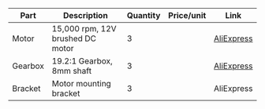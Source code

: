 | Part | Description | Quantity | Price/unit | Link |
| - | - | - | - | - |
| Motor | 15,000 rpm, 12V brushed DC motor | 3 |  | [AliExpress](https://www.aliexpress.com/item/32954455244.html?spm=a2g0o.order_list.order_list_main.20.1d711802th9Ssq) |
| Gearbox | 19.2:1 Gearbox, 8mm shaft | 3 |  | [AliExpress](https://www.aliexpress.com/item/1005003541761017.html?spm=a2g0o.detail.1000060.1.260548cbCXANjJ&gps-id=pcDetailBottomMoreThisSeller&scm=1007.13339.291025.0&scm_id=1007.13339.291025.0&scm-url=1007.13339.291025.0&pvid=0d0957fe-c93b-4b9c-8259-159b7b653e6b&_t=gps-id:pcDetailBottomMoreThisSeller,scm-url:1007.13339.291025.0,pvid:0d0957fe-c93b-4b9c-8259-159b7b653e6b,tpp_buckets:668%232846%238114%231999&pdp_ext_f=%7B%22sku_id%22%3A%2212000026227996675%22%2C%22sceneId%22%3A%223339%22%7D&pdp_npi=2%40dis%21GBP%218.51%216.89%21%21%21%21%21%40211b43e416706069246636949e6657%2112000026227996675%21rec) |
| Bracket | Motor mounting bracket | 3 |  | AliExpress |